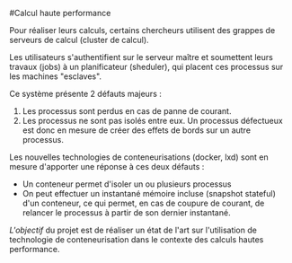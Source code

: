#Calcul haute performance

Pour réaliser leurs calculs, certains chercheurs utilisent des grappes de serveurs de calcul (cluster de calcul).

Les utilisateurs s'authentifient sur le serveur maître et soumettent leurs travaux (jobs) à un planificateur (sheduler), qui placent ces processus sur les machines "esclaves".

Ce système présente 2 défauts majeurs :

1. Les processus sont perdus en cas de panne de courant.
2. Les processus ne sont pas isolés entre eux. Un processus défectueux est donc en mesure de créer des effets de bords sur un autre processus.

Les nouvelles technologies de conteneurisations (docker, lxd) sont en mesure d'apporter une réponse à ces deux défauts : 

* Un conteneur permet d'isoler un ou plusieurs processus
* On peut effectuer un instantané mémoire incluse (snapshot stateful) d'un conteneur, ce qui permet, en cas de coupure de courant, de relancer le processus à partir de son dernier instantané.

_L'objectif_ du projet est de réaliser un état de l'art sur l'utilisation de technologie de conteneurisation dans le contexte des calculs hautes performance.
